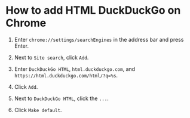 # How to add HTML DuckDuckGo on Chrome

1. Enter `chrome://settings/searchEngines` in the address bar and press Enter.

2. Next to `Site search`, click `Add`.

3. Enter `DuckDuckGo HTML`, `html.duckduckgo.com`, and `https://html.duckduckgo.com/html/?q=%s`.

4. Click `Add`.

5. Next to `DuckDuckGo HTML`, click the `...`.

6. Click `Make default`.
